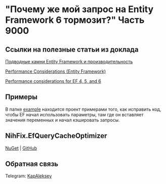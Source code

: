 # "Почему же мой запрос на Entity Framework 6 тормозит?" Часть 9000
## Ссылки на полезные статьи из доклада 

[Подводные камни Entity Framework и производительность](https://habr.com/ru/post/269901/)

[Performance Considerations (Entity Framework)](https://docs.microsoft.com/ru-ru/dotnet/framework/data/adonet/ef/performance-considerations)

[Performance considerations for EF 4, 5, and 6](https://docs.microsoft.com/ru-ru/ef/ef6/fundamentals/performance/perf-whitepaper)

## Примеры
В папке [example](/example) находится проект примерами того, как исправить код, чтобы EF начал использовать параметры, там где он вставляет значения переменных и начал кэшировать запросы.

## NihFix.EfQueryCacheOptimizer
[NuGet](https://www.nuget.org/packages/NihFix.EfQueryCacheOptimizer/) | [GitHub](https://github.com/alexeykap/NihFix.EfQueryCacheOptimizer)

## Обратная связь
Telegram: [KapAleksey](https://t.me/KapAleksey)
